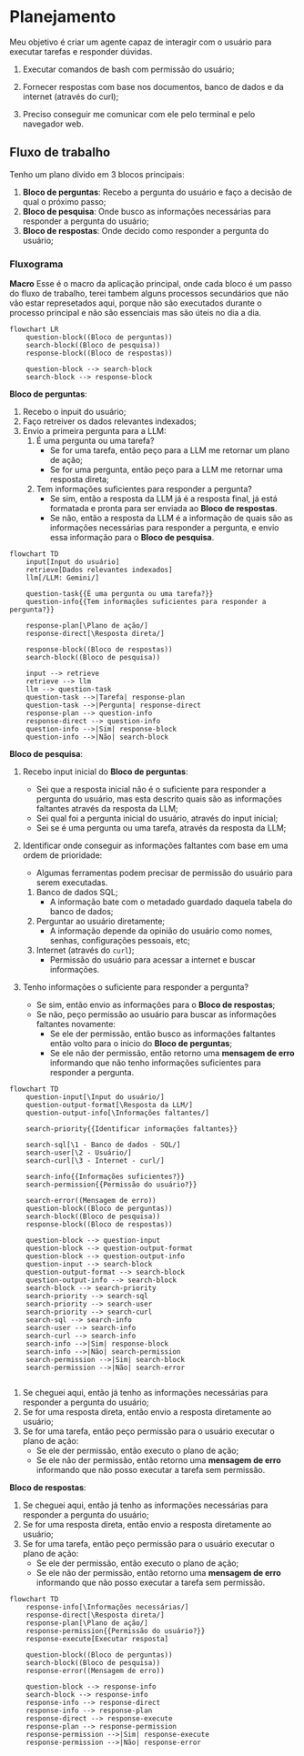 # Planejamento

Meu objetivo é criar um agente capaz de interagir com o usuário para executar tarefas e responder dúvidas.

1. Executar comandos de bash com permissão do usuário;

2. Fornecer respostas com base nos documentos, banco de dados e da internet (através do curl);

3. Preciso conseguir me comunicar com ele pelo terminal e pelo navegador web.

## Fluxo de trabalho
Tenho um plano divido em 3 blocos principais:

1. **Bloco de perguntas**: Recebo a pergunta do usuário e faço a decisão de qual o próximo passo;
2. **Bloco de pesquisa**: Onde busco as informações necessárias para responder a pergunta do usuário;
3. **Bloco de respostas**: Onde decido como responder a pergunta do usuário;

### Fluxograma

**Macro**
Esse é o macro da aplicação principal, onde cada bloco é um passo do fluxo de trabalho, terei tambem alguns processos secundários que não vão estar represetados aqui, porque não são executados durante o processo principal e não são essenciais mas são úteis no dia a dia.

```mermaid
flowchart LR
    question-block((Bloco de perguntas))
    search-block((Bloco de pesquisa))
    response-block((Bloco de respostas))

    question-block --> search-block
    search-block --> response-block
```

**Bloco de perguntas**:
1. Recebo o inpuit do usuário;
2. Faço retreiver os dados relevantes indexados;
3. Envio a primeira pergunta para a LLM:
    1. É uma pergunta ou uma tarefa?
        - Se for uma tarefa, então peço para a LLM me retornar um plano de ação;
        - Se for uma pergunta, então peço para a LLM me retornar uma resposta direta;
    2. Tem informações suficientes para responder a pergunta?
        - Se sim, então a resposta da LLM já é a resposta final, já está formatada e pronta para ser enviada ao **Bloco de respostas**.
        - Se não, então a resposta da LLM é a informação de quais são as informações necessárias para responder a pergunta, e envio essa informação para o **Bloco de pesquisa**.

```mermaid
flowchart TD
    input[Input do usuário]
    retrieve[Dados relevantes indexados]
    llm[/LLM: Gemini/]

    question-task{{É uma pergunta ou uma tarefa?}}
    question-info{{Tem informações suficientes para responder a pergunta?}}

    response-plan[\Plano de ação/]
    response-direct[\Resposta direta/]

    response-block((Bloco de respostas))
    search-block((Bloco de pesquisa))

    input --> retrieve
    retrieve --> llm
    llm --> question-task
    question-task -->|Tarefa| response-plan
    question-task -->|Pergunta| response-direct
    response-plan --> question-info
    response-direct --> question-info
    question-info -->|Sim| response-block
    question-info -->|Não| search-block

```

**Bloco de pesquisa**:
1. Recebo input inicial do **Bloco de perguntas**:
    - Sei que a resposta inicial não é o suficiente para responder a pergunta do usuário, mas esta descrito quais são as informações faltantes através da resposta da LLM;
    - Sei qual foi a pergunta inicial do usuário, através do input inicial;
    - Sei se é uma pergunta ou uma tarefa, através da resposta da LLM;
2. Identificar onde conseguir as informações faltantes com base em uma ordem de prioridade:
    - Algumas ferramentas podem precisar de permissão do usuário para serem executadas.
    1. Banco de dados SQL;
        - A informação bate com o metadado guardado daquela tabela do banco de dados;
    2. Perguntar ao usuário diretamente;
        - A informação depende da opinião do usuário como nomes, senhas, configurações pessoais, etc;
    3. Internet (através do `curl`);
        - Permissão do usuário para acessar a internet e buscar informações.

3. Tenho informações o suficiente para responder a pergunta?
    - Se sim, então envio as informações para o **Bloco de respostas**;
    - Se não, peço permissão ao usuário para buscar as informações faltantes novamente:
        - Se ele der permissão, então busco as informações faltantes então volto para o inicio do **Bloco de perguntas**;
        - Se ele não der permissão, então retorno uma **mensagem de erro** informando que não tenho informações suficientes para responder a pergunta.

```mermaid
flowchart TD
    question-input[\Input do usuário/]
    question-output-format[\Resposta da LLM/]
    question-output-info[\Informações faltantes/]

    search-priority{{Identificar informações faltantes}}

    search-sql[\1 - Banco de dados - SQL/]
    search-user[\2 - Usuário/]
    search-curl[\3 - Internet - curl/]

    search-info{{Informações suficientes?}}
    search-permission{{Permissão do usuário?}}

    search-error((Mensagem de erro))
    question-block((Bloco de perguntas))
    search-block((Bloco de pesquisa))
    response-block((Bloco de respostas))

    question-block --> question-input
    question-block --> question-output-format
    question-block --> question-output-info
    question-input --> search-block
    question-output-format --> search-block
    question-output-info --> search-block
    search-block --> search-priority
    search-priority --> search-sql
    search-priority --> search-user
    search-priority --> search-curl
    search-sql --> search-info
    search-user --> search-info
    search-curl --> search-info
    search-info -->|Sim| response-block
    search-info -->|Não| search-permission
    search-permission -->|Sim| search-block
    search-permission -->|Não| search-error
    
```
1. Se cheguei aqui, então já tenho as informações necessárias para responder a pergunta do usuário;
2. Se for uma resposta direta, então envio a resposta diretamente ao usuário;
3. Se for uma tarefa, então peço permissão para o usuário executar o plano de ação:
    - Se ele der permissão, então executo o plano de ação;
    - Se ele não der permissão, então retorno uma **mensagem de erro** informando que não posso executar a tarefa sem permissão.

**Bloco de respostas**:
1. Se cheguei aqui, então já tenho as informações necessárias para responder a pergunta do usuário;
2. Se for uma resposta direta, então envio a resposta diretamente ao usuário;
3. Se for uma tarefa, então peço permissão para o usuário executar o plano de ação:
    - Se ele der permissão, então executo o plano de ação;
    - Se ele não der permissão, então retorno uma **mensagem de erro** informando que não posso executar a tarefa sem permissão.

```mermaid
flowchart TD
    response-info[\Informações necessárias/]
    response-direct[\Resposta direta/]
    response-plan[\Plano de ação/]
    response-permission{{Permissão do usuário?}}
    response-execute[Executar resposta]

    question-block((Bloco de perguntas))
    search-block((Bloco de pesquisa))
    response-error((Mensagem de erro))

    question-block --> response-info
    search-block --> response-info
    response-info --> response-direct
    response-info --> response-plan
    response-direct --> response-execute
    response-plan --> response-permission
    response-permission -->|Sim| response-execute
    response-permission -->|Não| response-error
```